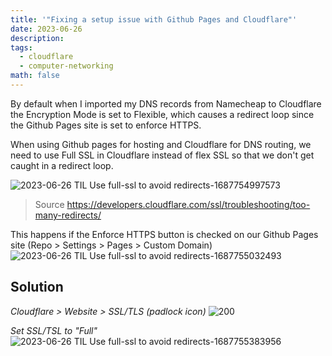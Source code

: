 ```yaml
---
title: '"Fixing a setup issue with Github Pages and Cloudflare"'
date: 2023-06-26
description: 
tags:
  - cloudflare
  - computer-networking
math: false
---
```


By default when I imported my DNS records from Namecheap to Cloudflare the Encryption Mode is set to Flexible, which causes a redirect loop since the Github Pages site is set to enforce HTTPS.

When using Github pages for hosting and Cloudflare for DNS routing, we need to use Full SSL in Cloudflare instead of flex SSL so that we don't get caught in a redirect loop.

![2023-06-26 TIL Use full-ssl to avoid redirects-1687754997573](2023-06-26%20TIL%20Use%20full-ssl%20to%20avoid%20redirects-1687754997573.jpeg)
> Source https://developers.cloudflare.com/ssl/troubleshooting/too-many-redirects/

This happens if the Enforce HTTPS button is checked on our Github Pages site (Repo > Settings > Pages > Custom Domain)
![2023-06-26 TIL Use full-ssl to avoid redirects-1687755032493](2023-06-26%20TIL%20Use%20full-ssl%20to%20avoid%20redirects-1687755032493.jpeg)

## Solution 

_Cloudflare > Website > SSL/TLS (padlock icon)_
![ 200](2023-06-26%20TIL%20Use%20full-ssl%20to%20avoid%20redirects-1687755341415.jpeg%20)

_Set SSL/TSL to "Full"_
![2023-06-26 TIL Use full-ssl to avoid redirects-1687755383956](2023-06-26%20TIL%20Use%20full-ssl%20to%20avoid%20redirects-1687755383956.jpeg)